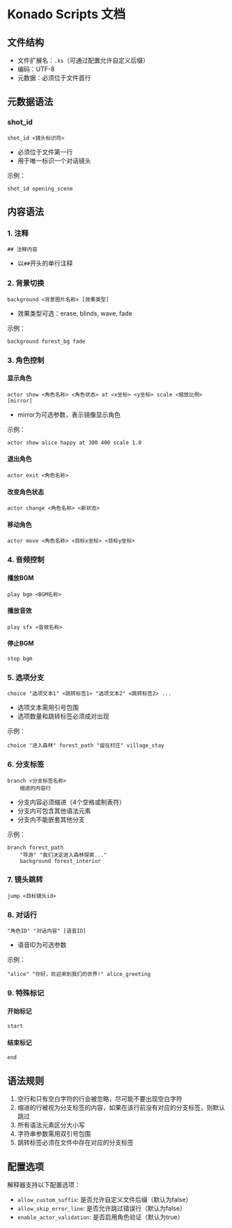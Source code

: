 # Konado Scripts 文档


## 文件结构

- 文件扩展名：`.ks`（可通过配置允许自定义后缀）
- 编码：UTF-8
- 元数据：必须位于文件首行

## 元数据语法

### shot_id
```
shot_id <镜头标识符>
```
- 必须位于文件第一行
- 用于唯一标识一个对话镜头

示例：
```
shot_id opening_scene
```

## 内容语法

### 1. 注释
```
## 注释内容
```
- 以`##`开头的单行注释


### 2. 背景切换
```
background <背景图片名称> [效果类型]
```
- 效果类型可选：erase, blinds, wave, fade

示例：
```
background forest_bg fade
```

### 3. 角色控制

#### 显示角色
```
actor show <角色名称> <角色状态> at <x坐标> <y坐标> scale <缩放比例> [mirror]
```
- mirror为可选参数，表示镜像显示角色

示例：
```
actor show alice happy at 300 400 scale 1.0
```

#### 退出角色
```
actor exit <角色名称>
```

#### 改变角色状态
```
actor change <角色名称> <新状态>
```

#### 移动角色
```
actor move <角色名称> <目标x坐标> <目标y坐标>
```

### 4. 音频控制

#### 播放BGM
```
play bgm <BGM名称>
```

#### 播放音效
```
play sfx <音效名称>
```

#### 停止BGM
```
stop bgm
```

### 5. 选项分支
```
choice "选项文本1" <跳转标签1> "选项文本2" <跳转标签2> ...
```
- 选项文本需用引号包围
- 选项数量和跳转标签必须成对出现

示例：
```
choice "进入森林" forest_path "留在村庄" village_stay
```

### 6. 分支标签
```
branch <分支标签名称>
    缩进的内容行
```
- 分支内容必须缩进（4个空格或制表符）
- 分支内可包含其他语法元素
- 分支内不能嵌套其他分支

示例：
```
branch forest_path
    "导游" "我们决定进入森林探索..."
    background forest_interior
```

### 7. 镜头跳转
```
jump <目标镜头id>
```

### 8. 对话行
```
"角色ID" "对话内容" [语音ID]
```
- 语音ID为可选参数

示例：
```
"alice" "你好，欢迎来到我们的世界!" alice_greeting
```

### 9. 特殊标记

#### 开始标记
```
start
```

#### 结束标记
```
end
```

## 语法规则

1. 空行和只有空白字符的行会被忽略，尽可能不要出现空白字符
2. 缩进的行被视为分支标签的内容，如果在该行前没有对应的分支标签，则默认跳过
3. 所有语法元素区分大小写
4. 字符串参数需用双引号包围
5. 跳转标签必须在文件中存在对应的分支标签

## 配置选项

解释器支持以下配置选项：

- `allow_custom_suffix`: 是否允许自定义文件后缀（默认为false）
- `allow_skip_error_line`: 是否允许跳过错误行（默认为false）
- `enable_actor_validation`: 是否启用角色验证（默认为true）

